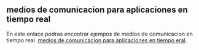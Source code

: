 ## medios de comunicacion para aplicaciones en tiempo real
En este enlace podras encontrar ejempos de medios de comunicacion en tiempo real.
[medios de comunicacion para aplicaciones en tiempo eral](https://github.com/MariaPaolaVargasFernandez/practico-3/blob/main/Practica%203%20%20ELC-104-1.docx "medios de comunicacion para aplicaciones en tiempo real").
